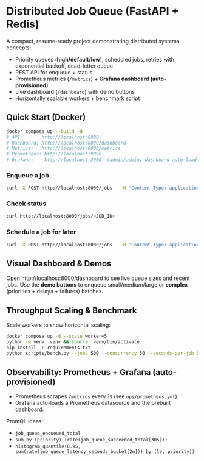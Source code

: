 # Distributed Job Queue (FastAPI + Redis)

A compact, resume-ready project demonstrating distributed systems concepts:

- Priority queues (**high/default/low**), scheduled jobs, retries with
  exponential backoff, dead-letter queue
- REST API for enqueue + status
- Prometheus metrics (`/metrics`) + **Grafana dashboard (auto-provisioned)**
- Live dashboard (`/dashboard`) with demo buttons
- Horizontally scalable workers + benchmark script

## Quick Start (Docker)

```bash
docker compose up --build -d
# API:       http://localhost:8000
# Dashboard: http://localhost:8000/dashboard
# Metrics:   http://localhost:8000/metrics
# Prometheus: http://localhost:9090
# Grafana:    http://localhost:3000  (admin/admin; dashboard auto-loaded)
```

### Enqueue a job

```bash
curl -X POST http://localhost:8000/jobs   -H 'Content-Type: application/json'   -d '{"type":"echo","payload":{"msg":"hello"}, "priority":"high"}'
```

### Check status

```bash
curl http://localhost:8000/jobs/<JOB_ID>
```

### Schedule a job for later

```bash
curl -X POST http://localhost:8000/jobs   -H 'Content-Type: application/json'   -d '{"type":"sleep","payload":{"seconds":2},"delay_sec":5}'
```

## Visual Dashboard & Demos

Open http://localhost:8000/dashboard to see live queue sizes and recent jobs.
Use the **demo buttons** to enqueue small/medium/large or **complex**
(priorities + delays + failures) batches.

## Throughput Scaling & Benchmark

Scale workers to show horizontal scaling:

```bash
docker compose up -d --scale worker=5
python -m venv .venv && source .venv/bin/activate
pip install -r requirements.txt
python scripts/bench.py --jobs 500 --concurrency 50 --seconds-per-job 0.05 --priority high
```

## Observability: Prometheus + Grafana (auto-provisioned)

- Prometheus scrapes `/metrics` every 1s (see `ops/prometheus.yml`).
- Grafana auto-loads a Prometheus datasource and the prebuilt dashboard.

PromQL ideas:

- `job_queue_enqueued_total`
- `sum by (priority) (rate(job_queue_succeeded_total[30s]))`
- `histogram_quantile(0.95, sum(rate(job_queue_latency_seconds_bucket[2m])) by (le, priority))`
